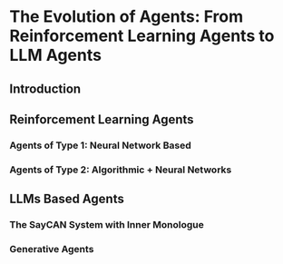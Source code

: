# The Evolution of Agents: From Reinforcement Learning Agents to LLM Agents

## Introduction

## Reinforcement Learning Agents

### Agents of Type 1: Neural Network Based

### Agents of Type 2: Algorithmic + Neural Networks

## LLMs Based Agents

### The SayCAN System with Inner Monologue

### Generative Agents

